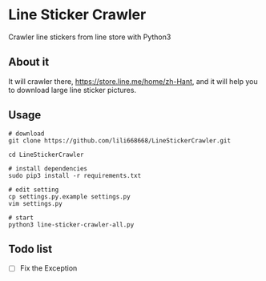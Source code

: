 # Line Sticker Crawler
Crawler line stickers from line store with Python3

## About it
It will crawler there, https://store.line.me/home/zh-Hant, and it will help you to download large line sticker pictures.

## Usage
```
# download 
git clone https://github.com/lili668668/LineStickerCrawler.git

cd LineStickerCrawler

# install dependencies
sudo pip3 install -r requirements.txt

# edit setting
cp settings.py.example settings.py
vim settings.py

# start
python3 line-sticker-crawler-all.py
```

## Todo list

- [ ] Fix the Exception
